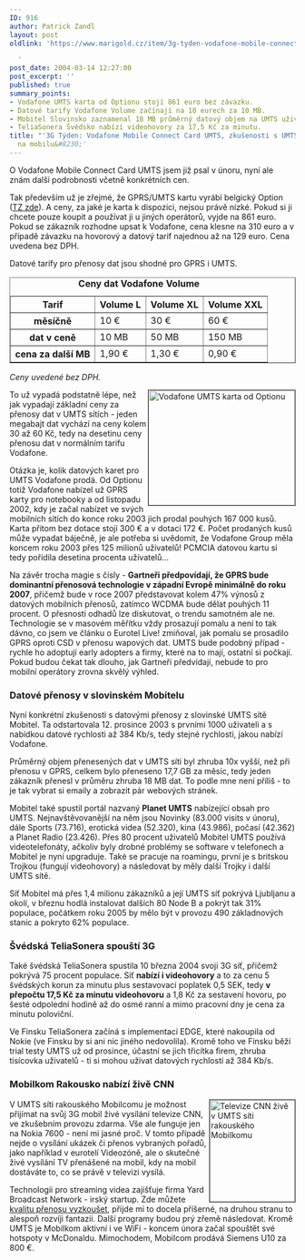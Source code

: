 ```yaml
---
ID: 916
author: Patrick Zandl
layout: post
oldlink: 'https://www.marigold.cz/item/3g-tyden-vodafone-mobile-connect-card-umts-zkusenosti-s-umts-daty-a-cnn-na-mobilu

  '
post_date: 2004-03-14 12:27:00
post_excerpt: ''
published: true
summary_points:
- Vodafone UMTS karta od Optionu stojí 861 euro bez závazku.
- Datové tarify Vodafone Volume začínají na 10 eurech za 10 MB.
- Mobitel Slovinsko zaznamenal 18 MB průměrný datový objem na UMTS uživatele.
- TeliaSonera Švédsko nabízí videohovory za 17,5 Kč za minutu.
title: "'3G Týden: Vodafone Mobile Connect Card UMTS, zkušenosti s UMTS daty a CNN"
  na mobilu&#8230;'
---
```


<p>
O Vodafone Mobile Connect Card UMTS jsem již psal v únoru, nyní ale znám další podrobnosti včetně konkrétních cen. </p>

<p>
Tak především už je zřejmé, že GPRS/UMTS kartu vyrábí belgický Option (<A href="http://www.option.be/news/press02_15.shtml" target=_blank>TZ zde</A>). A ceny, za jaké je karta k dispozici, nejsou právě nízké. Pokud si ji chcete pouze koupit a používat ji u jiných operátorů, vyjde na 861 euro. Pokud se zákazník rozhodne upsat k Vodafone, cena klesne na 310 euro a v případě závazku na hovorový a datový tarif najednou až na 129 euro. Cena uvedena bez DPH. </p>

<p>
Datové tarify pro přenosy dat jsou shodné pro GPRS i UMTS. </p>

<TABLE align=center border=1>
<CAPTION><B>Ceny dat Vodafone Volume</B></CAPTION>
<TBODY>
<TR>
<TH>Tarif</TH>
<TH>Volume L</TH>
<TH>Volume XL</TH>
<TH>Volume XXL</TH></TR>
<TR>
<TH>měsíčně</TH>
<TD>10 &#8364;</TD>
<TD>30 &#8364;</TD>
<TD>60 &#8364;</TD></TR>
<TR>
<TH>dat v ceně</TH>
<TD>10 MB</TD>
<TD>50 MB</TD>
<TD>150 MB</TD></TR>
<TR>
<TH>cena za další MB</TH>
<TD>1,90 &#8364;</TD>
<TD>1,30 &#8364;</TD>
<TD>0,90 &#8364;</TD></TR></TBODY></TABLE>
<p>
<I>Ceny uvedené bez DPH.</I></p>

<p>
<IMG height=202 alt="Vodafone UMTS karta od Optionu" src="/wp-content/uploads/vodafone-umtskarta.jpg" width=258 align=right border=1>To už vypadá podstatně lépe, než jak vypadají základní ceny za přenosy dat v UMTS sítích - jeden megabajt dat vychází na ceny kolem 30 až 60 Kč, tedy na desetinu ceny přenosu dat v normálním tarifu Vodafone.</p>

<p>
Otázka je, kolik datových karet pro UMTS Vodafone prodá. Od Optionu totiž Vodafone nabízel už GPRS karty pro notebooky a od listopadu 2002, kdy je začal nabízet ve svých mobilních sítích do konce roku 2003 jich prodal pouhých 167 000 kusů. Karta přitom bez dotace stojí 300 &#8364; a v dotaci 172 &#8364;. Počet prodaných kusů může vypadat báječně, je ale potřeba si uvědomit, že Vodafone Group měla koncem roku 2003 přes 125 milionů uživatelů! PCMCIA datovou kartu si tedy pořídila desetina procenta uživatelů... </p>

<p>
Na závěr trocha magie s čísly - <B>Gartneři předpovídají, že GPRS bude dominantní přenosová technologie v západní Evropě minimálně do roku 2007</B>, přičemž bude v roce 2007 představovat kolem 47% výnosů z datových mobilních přenosů, zatímco WCDMA bude dělat pouhých 11 procent. O přesnosti odhadů lze diskutovat, o trendu samotném ale ne. Technologie se v masovém měřítku vždy prosazují pomalu a není to tak dávno, co jsem ve článku o Eurotel Live! zmiňoval, jak pomalu se prosadilo GPRS oproti CSD v přenosu wapových dat. UMTS bude podobný případ - rychle ho adoptují early adopters a firmy, které na to mají, ostatní si počkají. Pokud budou čekat tak dlouho, jak Gartneři předvídají, nebude to pro mobilní operátory zrovna skvělý výhled.</p>

<H3>Datové přenosy v slovinském Mobitelu</H3>
<p>
Nyní konkrétní zkušenosti s datovými přenosy z slovinské UMTS sítě Mobitel. Ta odstartovala 12. prosince 2003 s prvními 1000 uživateli a s nabídkou datové rychlosti až 384 Kb/s, tedy stejné rychlosti, jakou nabízí Vodafone. </p>

<p>
Průměrný objem přenesených dat v UMTS síti byl zhruba 10x vyšší, než při přenosu v GPRS, celkem bylo přeneseno 17,7 GB za měsíc, tedy jeden zákazník přenesl v průměru zhruba 18 MB dat. To podle mne není příliš - to je tak vybrat si emaily a zobrazit pár webových stránek. </p>

<p>
Mobitel také spustil portál nazvaný <B>Planet UMTS</B> nabízející obsah pro UMTS. Nejnavštěvovanější na něm jsou Novinky (83.000 visits v únoru), dále Sports (73.716), erotická videa (52.320), kina (43.986), počasí (42.362) a Planet Radio (23.426). Přes 80 procent uživatelů Mobitel UMTS používá videotelefonáty, ačkoliv byly drobné problémy se software v telefonech a Mobitel je nyní upgraduje. Také se pracuje na roamingu, první je s britskou Trojkou (fungují videohovory) a následovat by měly další Trojky i další UMTS sítě.</p>

<p>
Síť Mobitel má přes 1,4 milionu zákazníků a její UMTS síť pokrývá Ljubljanu a okolí, v březnu hodlá instalovat dalších 80 Node B a pokrýt tak 31% populace, počátkem roku 2005 by mělo být v provozu 490 základnových stanic a pokryto 62% populace. </p>

<H3>Švédská TeliaSonera spouští 3G</H3>
<p>
Také švédská TeliaSonera spustila 10 března 2004 svoji 3G síť, přičemž pokrývá 75 procent populace. Síť <STRONG>nabízí i videohovory</STRONG> a to za cenu 5 švédských korun za minutu plus sestavovací poplatek 0,5 SEK, tedy <STRONG>v přepočtu 17,5 Kč za minutu videohovoru</STRONG> a 1,8 Kč za sestavení hovoru, po šesté odpolední hodině až do osmé ranní a mimo pracovní dny je cena za minutu poloviční.</p>

<p>
Ve Finsku TeliaSonera začíná s implementací EDGE, které nakoupila od Nokie (ve Finsku by si ani nic jiného nedovolila). Kromě toho ve Finsku běží trial testy UMTS už od prosince, účastní se jich třicítka firem, zhruba tisícovka uživatelů - ti si mohou užívat datových rychlostí až 384 Kb/s. </p>

<H3>Mobilkom Rakousko nabízí živě CNN</H3>
<p>
<IMG height=179 alt="Televize CNN živě v UMTS síti rakouského Mobilkomu" src="/wp-content/uploads/mobilkom-cnn.jpg" width=150 align=right border=1>V UMTS síti rakouského Mobilcomu je možnost přijímat na svůj 3G mobil živé vysílání televize CNN, ve zkušebním provozu zdarma. Vše ale funguje jen na Nokia 7600 - není mi jasné proč. V tomto případě nejde o vysílání ukázek či přenos vybraných pořadů, jako například v eurotelí Videozóně, ale o skutečné živé vysílání TV přenášené na mobil, kdy na mobil dostáváte to, co se právě v televizi vysílá. </p>

<p>
Technologii pro streaming videa zajišťuje firma Yard Broadcast Network - irský startup. Zde můžete <A href="http://www.theybn.com/video/demo.html" target=_blank>kvalitu přenosu vyzkoušet</A>, přijde mi to docela příšerné, na druhou stranu to alespoň rozvíji fantazii. Další programy budou prý zřemě následovat. Kromě UMTS je Mobilkom aktivní i ve WiFi - koncem února začal spouštět své hotspoty v McDonaldu. Mimochodem, Mobilcom prodává Siemens U10 za 800 &#8364;. </p>